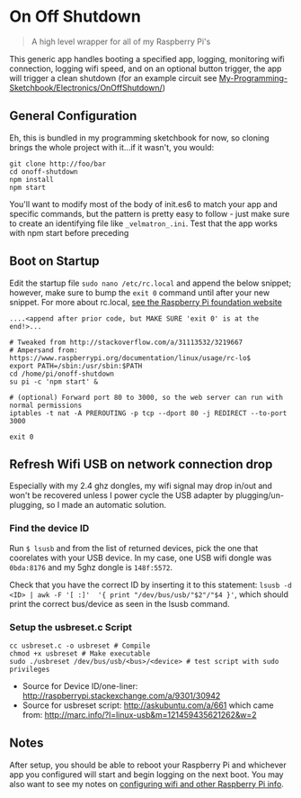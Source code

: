 # On Off Shutdown

> A high level wrapper for all of my Raspberry Pi's

This generic app handles booting a specified app, logging, monitoring wifi connection, logging wifi speed, and on an optional button trigger, the app will trigger a clean shutdown (for an example circuit see [My-Programming-Sketchbook/Electronics/OnOffShutdown/](https://github.com/KyleKing/My-Programming-Sketchbook/tree/master/Electronics/OnOffShutdown))

## General Configuration

Eh, this is bundled in my programming sketchbook for now, so cloning brings the whole project with it...if it wasn't, you would:

```
git clone http://foo/bar
cd onoff-shutdown
npm install
npm start
```

You'll want to modify most of the body of init.es6 to match your app and specific commands, but the pattern is pretty easy to follow - just make sure to create an identifying file like `_velmatron_.ini`. Test that the app works with npm start before preceding

## Boot on Startup

Edit the startup file `sudo nano /etc/rc.local` and append the below snippet; however, make sure to bump the `exit 0` command until after your new snippet. For more about rc.local, [see the Raspberry Pi foundation website](https://www.raspberrypi.org/documentation/linux/usage/rc-local.md)

```
....<append after prior code, but MAKE SURE 'exit 0' is at the end!>...

# Tweaked from http://stackoverflow.com/a/31113532/3219667
# Ampersand from: https://www.raspberrypi.org/documentation/linux/usage/rc-lo$
export PATH=/sbin:/usr/sbin:$PATH
cd /home/pi/onoff-shutdown
su pi -c 'npm start' &

# (optional) Forward port 80 to 3000, so the web server can run with normal permissions
iptables -t nat -A PREROUTING -p tcp --dport 80 -j REDIRECT --to-port 3000

exit 0
```

## Refresh Wifi USB on network connection drop

Especially with my 2.4 ghz dongles, my wifi signal may drop in/out and won't be recovered unless I power cycle the USB adapter by plugging/un-plugging, so I made an automatic solution.

### Find the device ID

Run `$ lsusb` and from the list of returned devices, pick the one that coorelates with your USB device. In my case, one USB wifi dongle was `0bda:8176` and my 5ghz dongle is `148f:5572`.

Check that you have the correct ID by inserting it to this statement: `lsusb -d <ID> | awk -F '[ :]'  '{ print "/dev/bus/usb/"$2"/"$4 }'`, which should print the correct bus/device as seen in the lsusb command.

<!-- lsusb -d 148f:5572 | awk -F '[ :]'  '{ print "/dev/bus/usb/"$2"/"$4 }' -->
<!-- sudo $(lsusb -d 148f:5572 | awk -F '[ :]'  '{ print "/dev/bus/usb/"$2"/"$4 }' | xargs -I {} echo "./usbreset {}") -->

### Setup the usbreset.c Script

```
cc usbreset.c -o usbreset # Compile
chmod +x usbreset # Make executable
sudo ./usbreset /dev/bus/usb/<bus>/<device> # test script with sudo privileges
```


- Source for Device ID/one-liner: http://raspberrypi.stackexchange.com/a/9301/30942
- Source for usbreset script: http://askubuntu.com/a/661 which came from: http://marc.info/?l=linux-usb&m=121459435621262&w=2


## Notes

After setup, you should be able to reboot your Raspberry Pi and whichever app you configured will start and begin logging on the next boot. You may also want to see my notes on [configuring wifi and other Raspberry Pi info](https://github.com/KyleKing/Another_Raspberry_Pi_Guide/blob/master/Peripherals.md).